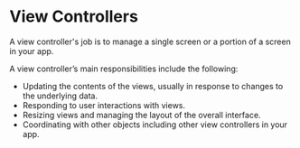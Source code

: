 # View Controllers

A view controller's job is to manage a single screen or a portion of a screen in your app.

A view controller’s main responsibilities include the following:

- Updating the contents of the views, usually in response to changes to the underlying data.
- Responding to user interactions with views.
- Resizing views and managing the layout of the overall interface.
- Coordinating with other objects including other view controllers in your app.